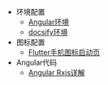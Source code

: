 * 环境配置
  * [Angular环境](docs/angular.environment.md)
  * [docsify环境](docs/docsify.environment.md)
* 图标配置
  * [Flutter手机图标启动页](docs/flutter.icon.md)
* Angular代码
  * [Angular Rxjs详解](docs/angular.rxjs.md)
